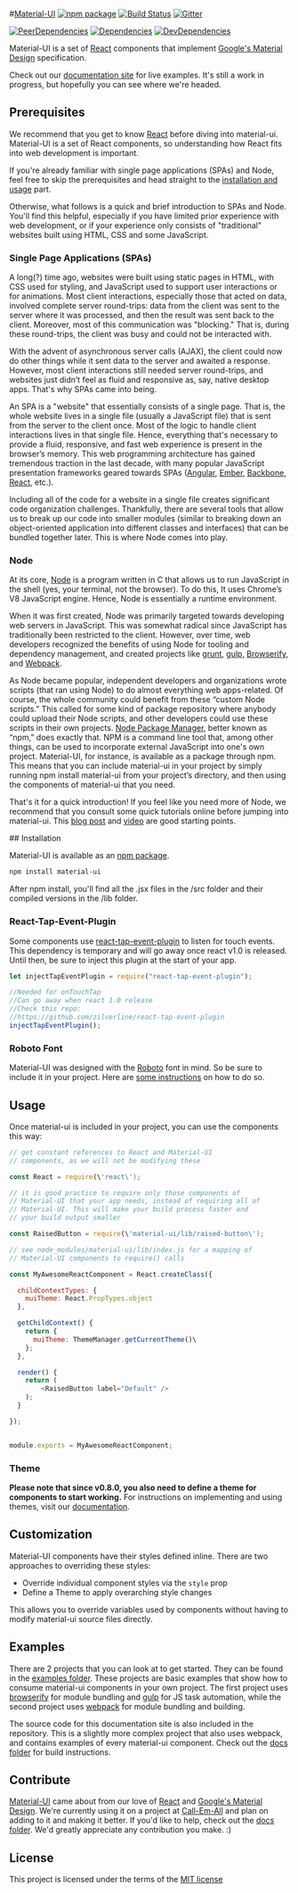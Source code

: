 #[Material-UI](http://callemall.github.io/material-ui/) [![npm package](https://img.shields.io/npm/v/material-ui.svg?style=flat-square)](https://www.npmjs.org/package/material-ui) [![Build Status](https://img.shields.io/travis/callemall/material-ui.svg?style=flat-square)](https://travis-ci.org/callemall/material-ui) [![Gitter](https://img.shields.io/badge/gitter-join%20chat-f81a65.svg?style=flat-square)](https://gitter.im/callemall/material-ui?utm_source=badge&utm_medium=badge&utm_campaign=pr-badge&utm_content=badge)

[![PeerDependencies](https://img.shields.io/david/peer/callemall/material-ui.svg?style=flat-square)](https://david-dm.org/callemall/material-ui#info=peerDependencies&view=list)
[![Dependencies](https://img.shields.io/david/callemall/material-ui.svg?style=flat-square)](https://david-dm.org/callemall/material-ui)
[![DevDependencies](https://img.shields.io/david/dev/callemall/material-ui.svg?style=flat-square)](https://david-dm.org/callemall/material-ui#info=devDependencies&view=list)

Material-UI is a set of [React](http://facebook.github.io/react/) components that implement [Google's Material Design](https://www.google.com/design/spec/material-design/introduction.html) specification.

Check out our [documentation site](http://www.material-ui.com/) for live examples. It's still a work in progress, but hopefully you can see where we're headed.

## Prerequisites

We recommend that you get to know [React](http://facebook.github.io/react/) before diving into material-ui. Material-UI is a set of React components, so understanding how React fits into web development is important.

If you're already familiar with single page applications (SPAs) and Node, feel free to skip the prerequisites and head straight to the [installation and usage](#installation) part.

Otherwise, what follows is a quick and brief introduction to SPAs and Node. You'll find this helpful, especially if you have limited prior experience with web development, or if your experience only consists of "traditional" websites built using HTML, CSS and some JavaScript.

### Single Page Applications (SPAs)

A long(?) time ago, websites were built using static pages in HTML, with CSS used for styling, and JavaScript used to support user interactions or for animations. Most client interactions, especially those that acted on data, involved complete server round-trips: data from the client was sent to the server where it was processed, and then the result was sent back to the client. Moreover, most of this communication was "blocking." That is, during these round-trips, the client was busy and could not be interacted with.

With the advent of asynchronous server calls (AJAX), the client could now do other things while it sent data to the server and awaited a response. However, most client interactions still needed server round-trips, and websites just didn’t feel as fluid and responsive as, say, native desktop apps. That's why SPAs came into being.

An SPA is a "website" that essentially consists of a single page. That is, the whole website lives in a single file (usually a JavaScript file) that is sent from the server to the client once. Most of the logic to handle client interactions lives in that single file. Hence, everything that's necessary to provide a fluid, responsive, and fast web experience is present in the browser’s memory. This web programming architecture has gained tremendous traction in the last decade, with many popular JavaScript presentation frameworks geared towards SPAs ([Angular](https://angularjs.org/), [Ember](http://emberjs.com/), [Backbone](http://backbonejs.org/), [React](http://facebook.github.io/react/), etc.).

Including all of the code for a website in a single file creates significant code organization challenges. Thankfully, there are several tools that allow us to break up our code into smaller modules (similar to breaking down an object-oriented application into different classes and interfaces) that can be bundled together later. This is where Node comes into play.

### Node

At its core, [Node](https://nodejs.org/) is a program written in C that allows us to run JavaScript in the shell (yes, your terminal, not the browser). To do this, It uses Chrome’s V8 JavaScript engine. Hence, Node is essentially a runtime environment.

When it was first created, Node was primarily targeted towards developing web servers in JavaScript. This was somewhat radical since JavaScript has traditionally been restricted to the client. However, over time, web developers recognized the benefits of using Node for tooling and dependency management, and created projects like [grunt](http://gruntjs.com/), [gulp](http://gulpjs.com/), [Browserify](http://browserify.org/), and [Webpack](http://webpack.github.io/).

As Node became popular, independent developers and organizations wrote scripts (that ran using Node) to do almost everything web apps-related. Of course, the whole community could benefit from these “custom Node scripts.” This called for some kind of package repository where anybody could upload their Node scripts, and other developers could use these scripts in their own projects. [Node Package Manager](https://www.npmjs.com/), better known as “npm,” does exactly that. NPM is a command line tool that, among other things, can be used to incorporate external JavaScript into one's own project. Material-UI, for instance, is available as a package through npm. This means that you can include material-ui in your project by simply running npm install material-ui from your project’s directory, and then using the components of material-ui that you need.

That's it for a quick introduction! If you feel like you need more of Node, we recommend that you consult some quick tutorials online before jumping into material-ui. This [blog post](http://openmymind.net/2012/2/3/Node-Require-and-Exports/) and [video](https://www.youtube.com/watch?v=pU9Q6oiQNd0) are good starting points.

<a name="installation">
## Installation
</a>

Material-UI is available as an [npm package](https://www.npmjs.org/package/material-ui).
```sh
npm install material-ui
```
After npm install, you'll find all the .jsx files in the /src folder and their compiled versions in the /lib folder.

### React-Tap-Event-Plugin
Some components use [react-tap-event-plugin](https://github.com/zilverline/react-tap-event-plugin) to
listen for touch events. This dependency is temporary and will go away once react v1.0 is released. Until then, be
sure to inject this plugin at the start of your app.
```js
let injectTapEventPlugin = require("react-tap-event-plugin");

//Needed for onTouchTap
//Can go away when react 1.0 release
//Check this repo:
//https://github.com/zilverline/react-tap-event-plugin
injectTapEventPlugin();
```

### Roboto Font
Material-UI was designed with the [Roboto](http://www.google.com/fonts/specimen/Roboto) font in mind. So be sure to include it in your project. Here are [some instructions](http://www.google.com/fonts#UsePlace:use/Collection:Roboto:400,300,500) on how to do so.

## Usage

Once material-ui is included in your project, you can use the components this way:
```js
// get constant references to React and Material-UI
// components, as we will not be modifying these

const React = require(\'react\');

// it is good practice to require only those components of
// Material-UI that your app needs, instead of requiring all of
// Material-UI. This will make your build process faster and
// your build output smaller

const RaisedButton = require(\'material-ui/lib/raised-button\');

// see node_modules/material-ui/lib/index.js for a mapping of
// Material-UI components to require() calls

const MyAwesomeReactComponent = React.createClass({

  childContextTypes: {
    muiTheme: React.PropTypes.object
  },

  getChildContext() {
    return {
      muiTheme: ThemeManager.getCurrentTheme()\
    };
  },

  render() {
    return (
        <RaisedButton label="Default" />
    );
  }

});


module.exports = MyAwesomeReactComponent;

```

### Theme

**Please note that since v0.8.0, you also need to define a theme for components to start working.** For instructions on implementing and using themes, visit our [documentation](http://material-ui.com/#/customization/themes).

## Customization

Material-UI components have their styles defined inline. There are two approaches to overriding these styles:

* Override individual component styles via the `style` prop
* Define a Theme to apply overarching style changes

This allows you to override variables used by components without having to modify material-ui source files directly.

## Examples

There are 2 projects that you can look at to get started. They can be found in the [examples folder](https://github.com/callemall/material-ui/tree/master/examples). These projects are basic examples that show how to consume material-ui components in your own project. The first project uses [browserify](http://browserify.org/) for module bundling and [gulp](http://gulpjs.com/) for JS task automation, while the second project uses [webpack](http://webpack.github.io/) for module bundling and building.

The source code for this documentation site is also included in the repository. This is a slightly more complex project that also uses webpack, and contains examples of every material-ui component. Check out the [docs folder](https://github.com/callemall/material-ui/tree/master/docs) for build instructions.

## Contribute

[Material-UI](http://www.material-ui.com/) came about from our love of [React](http://facebook.github.io/react/) and [Google's Material Design](https://www.google.com/design/spec/material-design/introduction.html). We're currently using it on a project at [Call-Em-All](https://www.call-em-all.com/) and plan on adding to it and making it better. If you'd like to help, check out the [docs folder](https://github.com/callemall/material-ui/tree/master/docs). We'd greatly appreciate any contribution you make. :)

## License
This project is licensed under the terms of the [MIT license](https://github.com/callemall/material-ui/blob/master/LICENSE)
